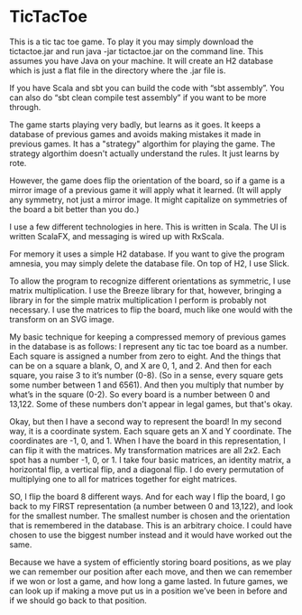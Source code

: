 # TicTacToe

This is a tic tac toe game.  To play it you may simply download the tictactoe.jar and run java -jar tictactoe.jar on the command line.  This assumes you have Java on your machine.  It will create an H2 database which is just a flat file in the directory where the .jar file is.

If you have Scala and sbt you can build the code with “sbt assembly”.  You can also do “sbt clean compile test assembly” if you want to be more through.

The game starts playing very badly, but learns as it goes.  It keeps a database of previous games and avoids making mistakes it made in previous games. It has a "strategy" algorthim for playing the game.  The strategy algorthim doesn't actually understand the rules. It just learns by rote.

However, the game does flip the orientation of the board, so if a game is a mirror image of a previous game it will apply what it learned.  (It will apply any symmetry, not just a mirror image.  It might capitalize on symmetries of the board a bit better than you do.)

I use a few different technologies in here.  This is written in Scala.  The UI is written ScalaFX, and messaging is wired up with RxScala.

For memory it uses a simple H2 database.  If you want to give the program amnesia, you may simply delete the database file.  On top of H2, I use Slick.

To allow the program to recognize different orientations as symmetric, I use matrix multiplication. I use the Breeze library for that, however, bringing a library in for the simple matrix multiplication I perform is probably not necessary.  I use the matrices to flip the board, much like one would with the transform on an SVG image.

My basic technique for keeping a compressed memory of previous games in the database is as follows:  I represent any tic tac toe board as a number.  Each square is assigned a number from zero to eight.  And the things that can be on a square a blank, O, and X are 0, 1, and 2.  And then for each square, you raise 3 to it’s number (0-8).  (So  in a sense, every square gets some number between 1 and 6561).  And then you multiply that number by what’s in the square (0-2).  So every board is a number between 0 and 13,122.  Some of these numbers don't appear in legal games, but that's okay.

Okay, but then I have a second way to represent the board!  In my second way, it is a coordinate system.  Each square gets an X and Y coordinate.  The coordinates are -1, 0, and 1.  When I have the board in this representation, I can flip it with the matrices.  My transformation matrices are all 2x2.  Each spot has a number -1, 0, or 1.  I take four basic matrices, an identity matrix, a horizontal flip, a vertical flip, and a diagonal flip. I do every permutation of multiplying one to all for matrices together for eight matrices.

SO, I flip the board 8 different ways.  And for each way I flip the board, I go back to my FIRST representation (a number between 0 and 13,122), and look for the smallest number.  The smallest number is chosen and the orientation that is remembered in the database.  This is an arbitrary choice.  I could have chosen to use the biggest number instead and it would have worked out the same.

Because we have a system of efficiently storing board positions, as we play we can remember our position after each move, and then we can remember if we won or lost a game, and how long a game lasted.  In future games, we can look up if making a move put us in a position we’ve been in before and if we should go back to that position.
